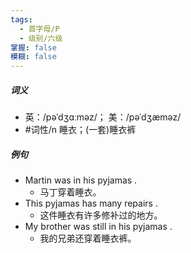 ```yaml
---
tags:
  - 首字母/P
  - 级别/六级
掌握: false
模糊: false
---
```

##### 词义
- 英：/pəˈdʒɑːməz/； 美：/pəˈdʒæməz/
- #词性/n  睡衣；(一套)睡衣裤
##### 例句
- Martin was in his pyjamas .
	- 马丁穿着睡衣。
- This pyjamas has many repairs .
	- 这件睡衣有许多修补过的地方。
- My brother was still in his pyjamas .
	- 我的兄弟还穿着睡衣裤。
